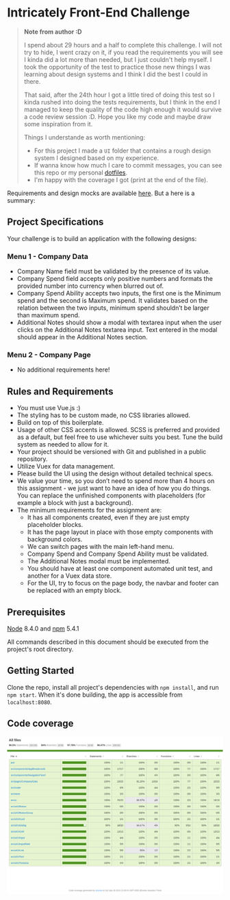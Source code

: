 # Intricately Front-End Challenge

> **Note from author :D**
>
> I spend about 29 hours and a half to complete this challenge. I will not try to hide, I went crazy on it, if you read the requirements you will see I kinda did a lot more than needed, but I just couldn't help myself. I took the opportunity of the test to practice those new things I was learning about design systems and I think I did the best I could in there.
>
> That said, after the 24th hour I got a little tired of doing this test so I kinda rushed into doing the tests requirements, but I think in the end I managed to keep the quality of the code high enough it would survive a code review session :D. Hope you like my code and maybe draw some inspiration from it.
>
> Things I understande as worth mentioning:
> - For this project I made a `UI` folder that contains a rough design system I designed based on my experience.
> - If wanna know how much I care to commit messages, you can see this repo or my personal [dotfiles](https://github.com/vhoyer/dotfiles/).
> - I'm happy with the coverage I got (print at the end of the file).

Requirements and design mocks are available [here](https://docs.google.com/document/d/1B3ofnK0Nc2Dawtpj1fLky9ekzqjjri_EjDXQv8Nmpiw/edit#heading=h.rmoqo627p0vn). But a here is a summary:
## Project Specifications
Your challenge is to build an application with the following designs:

### Menu 1 - Company Data

- Company Name field must be validated by the presence of its value.
- Company Spend field accepts only positive numbers and formats the provided number into currency when blurred out of.
- Company Spend Ability accepts two inputs, the first one is the Minimum spend and the second is Maximum spend. It validates based on the relation between the two inputs, minimum spend shouldn’t be larger than maximum spend.
- Additional Notes should show a modal with textarea input when the user clicks on the Additional Notes textarea input. Text entered in the modal should appear in the Additional Notes section.

### Menu 2 - Company Page
- No additional requirements here!

## Rules and Requirements
- You must use Vue.js :)
- The styling has to be custom made, no CSS libraries allowed.
- Build on top of this boilerplate.
- Usage of other CSS accents is allowed. SCSS is preferred and provided as a default, but feel free to use whichever suits you best. Tune the build system as needed to allow for it.
- Your project should be versioned with Git and published in a public repository.
- Utilize Vuex for data management.
- Please build the UI using the design without detailed technical specs.
- We value your time, so you don’t need to spend more than 4 hours on this assignment - we just want to have an idea of how you do things. You can replace the unfinished components with placeholders (for example a block with just a background).
- The minimum requirements for the assignment are:
  - It has all components created, even if they are just empty placeholder blocks.
  - It has the page layout in place with those empty components with background colors.
  - We can switch pages with the main left-hand menu.
  - Company Spend and Company Spend Ability must be validated.
  - The Additional Notes modal must be implemented.
  - You should have at least one component automated unit test, and another for a Vuex data store.
  - For the UI, try to focus on the page body, the navbar and footer can be replaced with an empty block.

## Prerequisites

[Node](https://nodejs.org/en/) 8.4.0 and [npm](https://www.npmjs.com/get-npm) 5.4.1

All commands described in this document should be executed from the project's root directory.

## Getting Started

Clone the repo, install all project's dependencies with `npm install`, and run `npm start`. When it's done building, the app is accessible from `localhost:8080`.

## Code coverage

![](./docs/coverage-report.png)
